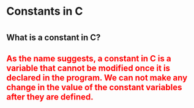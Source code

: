 <h1> Constants in C <h1>
<h2> What is a constant in C? <h2>
<p style="color:red"> As the name suggests, a constant in C is a variable that cannot be modified once it is declared in the program. We can not make any change in the value of the constant variables after they are defined. <p>
